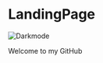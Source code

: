 # LandingPage

![Darkmode](https://encrypted-tbn0.gstatic.com/images?q=tbn:ANd9GcQ4NnriPoC6Z9wncC5DyWTFk49M-0EnosDqsg&usqp=CAU)

Welcome to my GitHub
